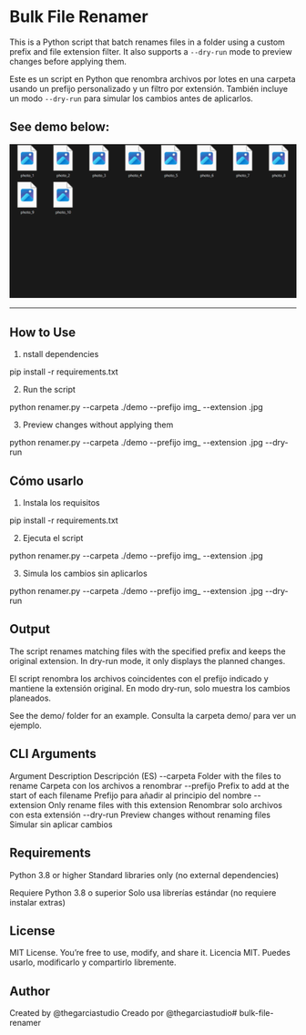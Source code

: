 # Bulk File Renamer  
This is a Python script that batch renames files in a folder using a custom prefix and file extension filter. It also supports a `--dry-run` mode to preview changes before applying them.

Este es un script en Python que renombra archivos por lotes en una carpeta usando un prefijo personalizado y un filtro por extensión. También incluye un modo `--dry-run` para simular los cambios antes de aplicarlos.


## See demo below:
![](demo/demo.gif)


---

## How to Use

1. nstall dependencies  

pip install -r requirements.txt

2. Run the script

python renamer.py --carpeta ./demo --prefijo img_ --extension .jpg

3. Preview changes without applying them

python renamer.py --carpeta ./demo --prefijo img_ --extension .jpg --dry-run


## Cómo usarlo

1. Instala los requisitos

pip install -r requirements.txt

2. Ejecuta el script

python renamer.py --carpeta ./demo --prefijo img_ --extension .jpg

3. Simula los cambios sin aplicarlos

python renamer.py --carpeta ./demo --prefijo img_ --extension .jpg --dry-run


## Output
The script renames matching files with the specified prefix and keeps the original extension. In dry-run mode, it only displays the planned changes.

El script renombra los archivos coincidentes con el prefijo indicado y mantiene la extensión original. En modo dry-run, solo muestra los cambios planeados.

See the demo/ folder for an example.
Consulta la carpeta demo/ para ver un ejemplo.

## CLI Arguments

Argument	Description	Descripción (ES)
--carpeta	Folder with the files to rename	Carpeta con los archivos a renombrar
--prefijo	Prefix to add at the start of each filename	Prefijo para añadir al principio del nombre
--extension	Only rename files with this extension	Renombrar solo archivos con esta extensión
--dry-run	Preview changes without renaming files	Simular sin aplicar cambios

## Requirements
Python 3.8 or higher
Standard libraries only (no external dependencies)

Requiere Python 3.8 o superior
Solo usa librerías estándar (no requiere instalar extras)

## License
MIT License. You’re free to use, modify, and share it.
Licencia MIT. Puedes usarlo, modificarlo y compartirlo libremente.

## Author
Created by @thegarciastudio
Creado por @thegarciastudio# bulk-file-renamer
